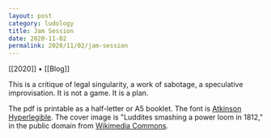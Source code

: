 ```yaml
---
layout: post
category: ludology
title: Jam Session
date: 2020-11-02
permalink: 2020/11/02/jam-session
---
```


[[2020]] • [[Blog]]

This is a critique of legal singularity, a work of sabotage, a speculative improvisation. It is not a game. It is a plan.

The pdf is printable as a half-letter or A5 booklet. The font is [Atkinson Hyperlegible](https://www.brailleinstitute.org/freefont). The cover image is "Luddites smashing a power loom in 1812," in the public domain from [Wikimedia Commons](https://commons.wikimedia.org/wiki/File:FrameBreaking-1812.jpg).